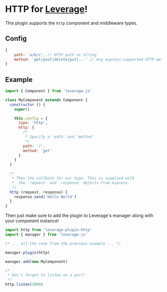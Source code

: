 HTTP for [Leverage](http://github.com/jakehamilton/leverage)!
=================

This plugin supports the `http` component and middleware types.

Config
------

```js
{
    path: 'a/b/c', // HTTP path as string
    method: 'get|post|delete|put|...' // Any express-supported HTTP method
}
```

Example
-------

```js
import { Component } from 'leverage-js'

class MyComponent extends Component {
  constructor () {
    super()

    this.config = {
      type: 'http',
      http: {
        /*
         * Specify a `path` and `method`
         */
        path: '/',
        method: 'get'
      }
    }
  }

  /*
   * Then the callback for our type. This is supplied with
   *  the `request` and `response` objects from express.
   */
  http (request, response) {
    response.send('Hello World')
  }
}
```

Then just make sure to add the plugin to Leverage's manager along with your component instance!

```js
import http from 'leverage-plugin-http'
import { manager } from 'leverage-js'

/* ... all the code from the previous example ... */

manager.plugin(http)

manager.add(new MyComponent) 

/*
 * Don't forget to listen on a port!
 */
http.listen(3000)
```
